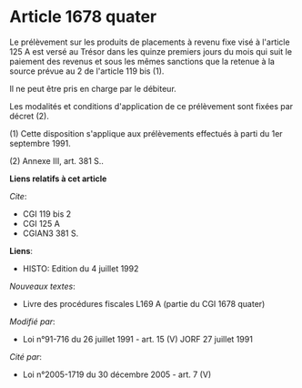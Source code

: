 # Article 1678 quater

Le prélèvement sur les produits de placements à revenu fixe visé à l'article 125 A est versé au Trésor dans les quinze
premiers jours du mois qui suit le paiement des revenus et sous les mêmes sanctions que la retenue à la source prévue au 2 de
l'article 119 bis (1).

Il ne peut être pris en charge par le débiteur.

Les modalités et conditions d'application de ce prélèvement sont fixées par décret (2).

(1) Cette disposition s'applique aux prélèvements effectués à parti du 1er septembre 1991.

(2) Annexe III, art. 381 S..

**Liens relatifs à cet article**

_Cite_:

  - CGI 119 bis 2
  - CGI 125 A
  - CGIAN3 381 S.

**Liens**:

  - HISTO: Edition du 4 juillet 1992

_Nouveaux textes_:

  - Livre des procédures fiscales L169 A (partie du CGI 1678 quater)

_Modifié par_:

  - Loi n°91-716 du 26 juillet 1991 - art. 15 (V) JORF 27 juillet 1991

_Cité par_:

  - Loi n°2005-1719 du 30 décembre 2005 - art. 7 (V)
